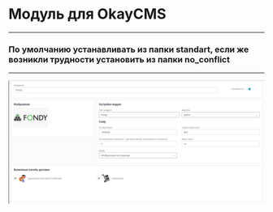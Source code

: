 # Модуль для OkayCMS

---

### По умолчанию устанавливать из папки standart, если же возникли трудности установить из папки no_conflict

---

![Скриншот][1]

[1]: https://raw.githubusercontent.com/cloudipsp/okaycms/master/Screenshot_1.png